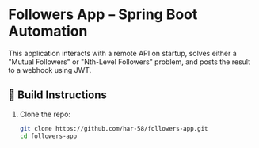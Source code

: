 # Followers App – Spring Boot Automation

This application interacts with a remote API on startup, solves either a "Mutual Followers" or "Nth-Level Followers" problem, and posts the result to a webhook using JWT.

## 🔧 Build Instructions

1. Clone the repo:
   ```bash
   git clone https://github.com/har-58/followers-app.git
   cd followers-app
